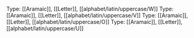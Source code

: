 Type: [[Aramaic]], [[Letter]], [[alphabet/latin/uppercase/W]]
Type: [[Aramaic]], [[Letter]], [[alphabet/latin/uppercase/V]]
Type: [[Aramaic]], [[Letter]], [[alphabet/latin/uppercase/O]]
Type: [[Aramaic]], [[Letter]], [[alphabet/latin/uppercase/U]]